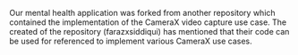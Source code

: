 
Our mental health application was forked from another repository which contained the implementation of the CameraX video capture use case. The created of the repository (farazxsiddiqui) has mentioned that their code can be used for referenced to implement various CameraX use cases.
